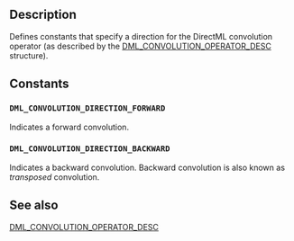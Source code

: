 ## Description

Defines constants that specify a direction for the DirectML convolution operator (as described by the [DML_CONVOLUTION_OPERATOR_DESC](https://learn.microsoft.com/windows/win32/api/directml/ns-directml-dml_convolution_operator_desc) structure).

## Constants

### `DML_CONVOLUTION_DIRECTION_FORWARD`

Indicates a forward convolution.

### `DML_CONVOLUTION_DIRECTION_BACKWARD`

Indicates a backward convolution. Backward convolution is also known as *transposed* convolution.

## See also

[DML_CONVOLUTION_OPERATOR_DESC](https://learn.microsoft.com/windows/win32/api/directml/ns-directml-dml_convolution_operator_desc)